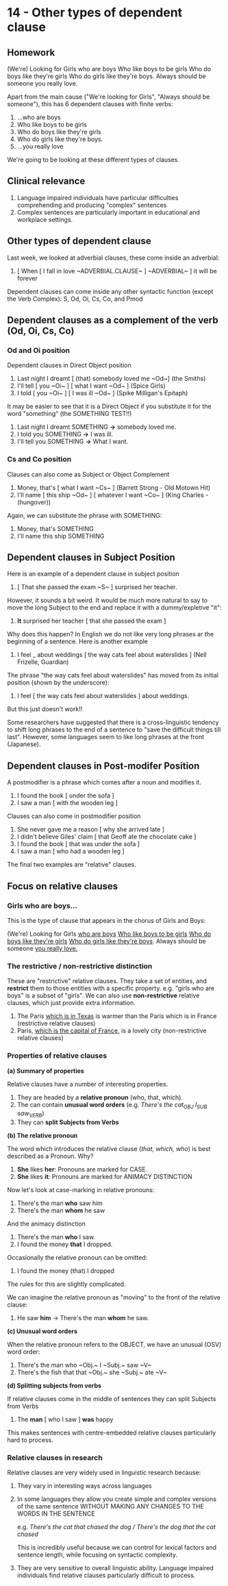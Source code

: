 # 14 - Other types of dependent clause

## Homework

(We're) Looking for Girls who are boys
Who like boys to be girls
Who do boys like they're girls
Who do girls like they're boys.
Always should be someone you really love.

Apart from the main cause ("We're looking for Girls", "Always should be someone"), this has 6 dependent clauses with finite verbs:

1. ...who are boys
2. Who like boys to be girls
3. Who do boys like they're girls
4. Who do girls like they're boys.
5. …you really love

We're going to be looking at these different types of clauses.

## Clinical relevance

1. Language impaired individuals have particular difficulties comprehending and producing "complex" sentences
2. Complex sentences are particularly important in educational and workplace settings.

## Other types of dependent clause

Last week, we looked at adverbial clauses, these come inside an adverbial:

1. [ When [ I fall in love ~ADVERBIAL.CLAUSE~ $]$ ~ADVERBIAL~ ] it will be forever

Dependent clauses can come inside any other syntactic function (except the Verb Complex): S, Od, Oi, Cs, Co, and Pmod

## Dependent clauses as a complement of the verb (Od, Oi, Cs, Co)

### Od and Oi position

Dependent clauses in Direct Object position

1. Last night I dreamt [ (that) somebody loved me ~Od~] (the Smiths)
2. I'll tell $[$ you ~Oi~ ] [ what I want ~Od~  ] (Spice Girls)
3. I told [ you ~Oi~ ] [ I was ill ~Od~ ] (Spike Milligan's Epitaph)

It may be easier to see that it is a Direct Object if you substitute it for the word "something" (the SOMETHING TEST!!)

1. Last night I dreamt SOMETHING **→** somebody loved me.
2. I told you SOMETHING **→** I was ill.
3. I'll tell you SOMETHING **→** What I want.

### Cs and Co position

Clauses can also come as Subject or Object Complement

1. Money, that's [ what I want ~Cs~ ] (Barrett Strong - Old Motown Hit)
2. I'll name [ this ship ~Od~ ] [ whatever I want ~Co~ ] (King Charles -  (hungover))

Again, we can substitute the phrase with SOMETHING:

1. Money, that's SOMETHING
2. I'll name this ship SOMETHING

## Dependent clauses in Subject Position

Here is an example of a dependent clause in subject position

1. [ That she passed the exam ~S~ ]  surprised her teacher.

However, it sounds a bit weird. It would be much more natural to say to move the long Subject to the end and replace it with a dummy/expletive "it":

1. **It** surprised her teacher [ that she passed the exam ]

Why does this happen? In English we do not like very long phrases ar the beginning of a sentence. Here is another example

1. I feel _ about weddings [ the way cats feel about waterslides ] (Nell Frizelle, Guardian)

The phrase "the way cats feel about waterslides" has moved from its initial position (shown by the underscore):

1. I feel [ the way cats feel about waterslides ] about weddings.

But this just doesn't work!!

Some researchers have suggested that there is a cross-linguistic tendency to shift long phrases to the end of a sentence to "save the difficult things till last". However, some languages seem to like long phrases at the front (Japanese).

## Dependent clauses in Post-modifer Position

A postmodifier is a phrase which comes after a noun and modifies it.

1. I found the book [ under the sofa ]
2. I saw a man [ with the wooden leg ]

Clauses can also come in postmodifier position

1. She never gave me a reason [ why she arrived late ]
2. I didn't believe Giles' claim [ that Geoff ate the chocolate cake ]
3. I found the book [ that was under the sofa ]
4. I saw a man [ who had a wooden leg ]

The final two examples are "relative" clauses.

## Focus on relative clauses

### Girls who are boys...

This is the type of clause that appears in the chorus of Girls and Boys:

(We're) Looking for Girls <u>who are boys</u>
<u>Who like boys to be girls</u>
<u>Who do boys like they're girls</u>
<u>Who do girls like they're boys</u>.
Always should be someone <u>you really love.</u>

### The restrictive / non-restrictive distinction

These are "restrictive" relative clauses. They take a set of entities, and **restrict** them to those entities with a specific property. e.g. "girls who are boys" is a subset of "girls". We can also use **non-restrictive** relative clauses, which just provide extra information.

1. The Paris <u>which is in Texas</u> is warmer than the Paris which is in France (restrictive relative clauses)
2. Paris, <u>which is the capital of France</u>, is a lovely city (non-restrictive relative clauses)

### Properties of relative clauses

**(a) Summary of properties**

Relative clauses have a number of interesting properties.

1. They are headed by a **relative pronoun** (who, that, which).
2. The can contain **unusual word orders** (e.g. *There's the cat$_{OBJ}$ I$_{SUB}$ saw$_{VERB}$*)
3. They can **split Subjects from Verbs**

**(b) The relative pronoun**

The word which introduces the relative clause (*that, which, who*) is best described as a Pronoun. Why?

1. **She** likes **her**: Pronouns are marked for CASE.
2. **She** likes **it**: Pronouns are marked for ANIMACY DISTINCTION

Now let's look at case-marking in relative pronouns:

1. There's the man **who** saw him
2. There's the man **whom** he saw

And the animacy distinction

1. There's the man **who** I saw.
2. I found the money **that** I dropped.

Occasionally the relative pronoun can be omitted:

1. I found the money (that) I dropped

The rules for this are slightly complicated.

We can imagine the relative pronoun as "moving" to the front of the relative clause:

1. He saw **him** -> There's the man **whom** he saw.

**(c) Unusual word orders**

When the relative pronoun refers to the OBJECT, we have an unusual (OSV) word order:

1. There's the man who ~Obj.~ I ~Subj.~  saw ~V~
2. There's the fish that that ~Obj.~ she ~Subj.~  ate ~V~

**(d) Splitting subjects from verbs**

If relative clauses come in the middle of sentences they can split Subjects from Verbs

1. The **man** [ who I saw ] **was** happy

This makes sentences with centre-embedded relative clauses particularly hard to process.

### Relative clauses in research

Relative clauses are very widely used in linguistic research because:

1. They vary in interesting ways across languages

2. In some languages they allow you create simple and complex versions of the same sentence WITHOUT MAKING ANY CHANGES TO THE WORDS IN THE SENTENCE

   e.g. *There's the cat that chased the dog / There's the dog that the cat chased*

   This is incredibly useful because we can control for lexical factors and sentence length, while focusing on syntactic complexity.

3. They are very sensitive to overall linguistic ability. Language impaired individuals find relative clauses particularly difficult to process.







